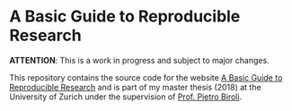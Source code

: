 # A Basic Guide to Reproducible Research
**ATTENTION**: This is a work in progress and subject to major changes.


This repository contains the source code for the website [A Basic Guide to Reproducible Research](https://binste.github.io/basic_reproducibility_guide/) and is part of my master thesis (2018) at the University of Zurich under the supervision of [Prof. Pietro Biroli](https://sites.google.com/site/pietrobiroli/home).
